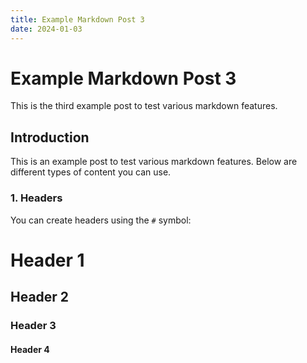 ```yaml
---
title: Example Markdown Post 3
date: 2024-01-03
---
```


# Example Markdown Post 3

This is the third example post to test various markdown features.

## Introduction

This is an example post to test various markdown features. Below are different types of content you can use.        

### 1. Headers

You can create headers using the `#` symbol:

# Header 1

## Header 2

### Header 3

#### Header 4


